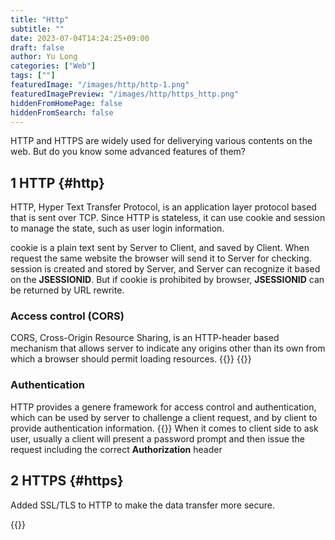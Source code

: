 ```yaml
---
title: "Http"
subtitle: ""
date: 2023-07-04T14:24:25+09:00
draft: false
author: Yu Long
categories: ["Web"]
tags: [""]
featuredImage: "/images/http/http-1.png"
featuredImagePreview: "/images/http/https_http.png"
hiddenFromHomePage: false
hiddenFromSearch: false
---
```

HTTP and HTTPS are widely used for deliverying various contents on the web. But do you know some advanced features of them? 

<!--more-->
## 1 HTTP {#http}
HTTP, Hyper Text Transfer Protocol, is an application layer protocol based that is sent over TCP.
Since HTTP is stateless, it can use cookie and session to manage the state, such as user login information. 

cookie is a plain text sent by Server to Client, and saved by Client. When request the same website the browser will send it to Server for checking. 
session is created and stored by Server, and Server can recognize it based on the **JSESSIONID**. But if cookie is prohibited by browser, **JSESSIONID** can be returned by URL rewrite. 

### Access control (CORS)
CORS, Cross-Origin Resource Sharing, is an HTTP-header based mechanism that allows server to indicate any origins other than its own from which a browser should permit loading resources. 
{{<image src="/images/http/cors_principle.png" caption="" title="" class="" src_s="" src_l="" height="" width="" linked="" rel="">}}
{{<image src="/images/http/simple_req.png" caption="" title="" class="" src_s="" src_l="" height="" width="" linked="" rel="">}}

### Authentication 
HTTP provides a genere framework for access control and authentication, which can be used by server to challenge a client request, and by client to provide authentication information. 
{{<image src="/images/http/simple_req2.png" caption="" title="" class="" src_s="" src_l="" height="" width="" linked="" rel="">}}
When it comes to client side to ask user, usually a client will present a password prompt and then issue the request including the correct **Authorization** header

## 2 HTTPS {#https}
Added SSL/TLS to HTTP to make the data transfer more secure. 

{{<image src="/images/http/diff.webp" caption="" title="" class="" src_s="" src_l="" height="" width="" linked="" rel="">}}
